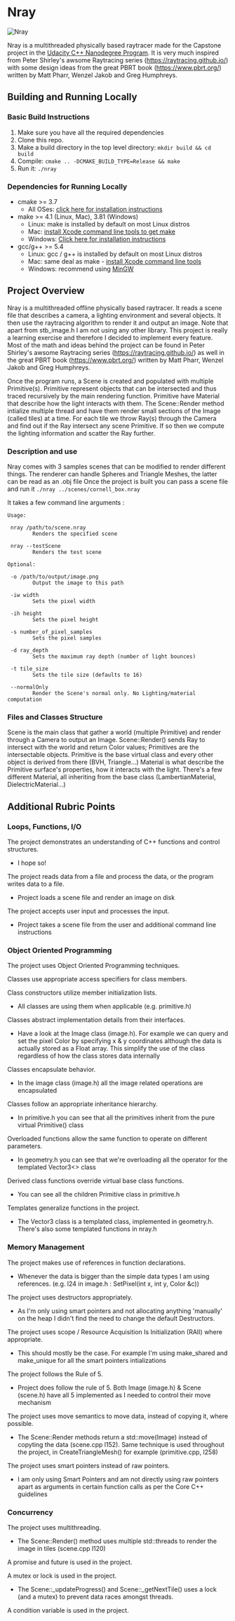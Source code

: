 # Nray

![Nray][img1]

Nray is a multithreaded physically based raytracer made for the Capstone project in the [Udacity C++ Nanodegree Program](https://www.udacity.com/course/c-plus-plus-nanodegree--nd213).
It is very much inspired from Peter Shirley's awsome Raytracing series (https://raytracing.github.io/) with some design ideas from the great PBRT book (https://www.pbrt.org/) written by Matt Pharr, Wenzel Jakob and Greg Humphreys.

## Building and Running Locally

### Basic Build Instructions
1. Make sure you have all the required dependencies
2. Clone this repo.
3. Make a build directory in the top level directory: `mkdir build && cd build`
4. Compile: `cmake .. -DCMAKE_BUILD_TYPE=Release && make`
5. Run it: `./nray`

### Dependencies for Running Locally
* cmake >= 3.7
  * All OSes: [click here for installation instructions](https://cmake.org/install/)
* make >= 4.1 (Linux, Mac), 3.81 (Windows)
  * Linux: make is installed by default on most Linux distros
  * Mac: [install Xcode command line tools to get make](https://developer.apple.com/xcode/features/)
  * Windows: [Click here for installation instructions](http://gnuwin32.sourceforge.net/packages/make.htm)
* gcc/g++ >= 5.4
  * Linux: gcc / g++ is installed by default on most Linux distros
  * Mac: same deal as make - [install Xcode command line tools](https://developer.apple.com/xcode/features/)
  * Windows: recommend using [MinGW](http://www.mingw.org/)

## Project Overview

Nray is a multithreaded offline physically based raytracer. It reads a scene file that describes a camera, a lighting environment and several objects. It then use the raytracing algorithm to render it and output an image. Note that apart from stb_image.h I am not using any other library. This project is really a learning exercise and therefore I decided to implement every feature.
Most of the math and ideas behind the project can be found in Peter Shirley's awsome Raytracing series (https://raytracing.github.io/) as well in the great PBRT book (https://www.pbrt.org/) written by Matt Pharr, Wenzel Jakob and Greg Humphreys.

Once the program runs, a Scene is created and populated with multiple Primitive(s). Primitive represent objects that can be intersected and thus traced recursively by the main rendering function. Primitive have Material that describe how the light interacts with them. The Scene::Render method intialize multiple thread and have them render small sections of the Image (called tiles) at a time.
For each tile we throw Ray(s) through the Camera and find out if the Ray intersect any scene Primitive. If so then we compute the lighting information and scatter the Ray further.

### Description and use

Nray comes with 3 samples scenes that can be modified to render different things. The renderer can handle Spheres and Triangle Meshes, the latter can be read as an .obj file
Once the project is built you can pass a scene file and run it
`./nray ../scenes/cornell_box.nray`

It takes a few command line arguments :
```
Usage:

 nray /path/to/scene.nray
        Renders the specified scene

 nray --testScene
        Renders the test scene

Optional:

 -o /path/to/output/image.png
        Output the image to this path

 -iw width
        Sets the pixel width

 -ih height
        Sets the pixel height

 -s number_of_pixel_samples
        Sets the pixel samples

 -d ray_depth
        Sets the maximum ray depth (number of light bounces)

 -t tile_size
        Sets the tile size (defaults to 16)

 --normalOnly
        Render the Scene's normal only. No Lighting/material computation

```

### Files and Classes Structure

Scene is the main class that gather a world (multiple Primitive) and render through a Camera to output an Image. Scene::Render() sends Ray to intersect with the world and return Color values;
Primitives are the intersectable objects. Primitive is the base virtual class and every other object is derived from there (BVH, Triangle...)
Material is what describe the Primitive surface's properties, how it interacts with the light. There's a few different Material, all inheriting from the base class (LambertianMaterial, DielectricMaterial...)

## Additional Rubric Points

### Loops, Functions, I/O
The project demonstrates an understanding of C++ functions and control structures.
- I hope so!

The project reads data from a file and process the data, or the program writes data to a file.
- Project loads a scene file and render an image on disk

The project accepts user input and processes the input.
- Project takes a scene file from the user and additional command line instructions

### Object Oriented Programming
The project uses Object Oriented Programming techniques.

Classes use appropriate access specifiers for class members.

Class constructors utilize member initialization lists.
- All classes are using them when applicable (e.g. primitive.h)

Classes abstract implementation details from their interfaces.
- Have a look at the Image class (image.h). For example we can query and set the pixel Color by specifying x & y coordinates although the data is actually stored as a Float array. This simplify the use of the class regardless of how the class stores data internally

Classes encapsulate behavior.
- In the image class (image.h) all the image related operations are encapsulated

Classes follow an appropriate inheritance hierarchy.
- In primitive.h you can see that all the primitives inherit from the pure virtual Primitive() class

Overloaded functions allow the same function to operate on different parameters.
- In geometry.h you can see that we're overloading all the operator for the templated Vector3<> class

Derived class functions override virtual base class functions.
- You can see all the children Primitive class in primitive.h

Templates generalize functions in the project.
- The Vector3 class is a templated class, implemented in geometry.h. There's also some templated functions in nray.h

### Memory Management
The project makes use of references in function declarations.
- Whenever the data is bigger than the simple data types I am using references. (e.g. l24 in image.h : SetPixel(int x, int y, Color &c))

The project uses destructors appropriately.
- As I'm only using smart pointers and not allocating anything 'manually' on the heap I didn't find the need to change the default Destructors.

The project uses scope / Resource Acquisition Is Initialization (RAII) where appropriate.
- This should mostly be the case. For example I'm using make_shared and make_unique for all the smart pointers intializations

The project follows the Rule of 5.
- Project does follow the rule of 5. Both Image (image.h) & Scene (scene.h) have all 5 implemented as I needed to control their move mechanism

The project uses move semantics to move data, instead of copying it, where possible.
- The Scene::Render methods return a std::move(Image) instead of copyting the data (scene.cpp l152). Same technique is used throughout the project, in  CreateTriangleMesh() for example (primitive.cpp, l258)

The project uses smart pointers instead of raw pointers.
- I am only using Smart Pointers and am not directly using raw pointers apart as arguments in certain function calls as per the Core C++ guidelines

### Concurrency
The project uses multithreading.
- The Scene::Render() method uses multiple std::threads to render the image in tiles (scene.cpp l120)

A promise and future is used in the project.

A mutex or lock is used in the project.
- The Scene::_updateProgress() and  Scene::_getNextTile() uses a lock (and a mutex) to prevent data races amongst threads.

A condition variable is used in the project.

[img1]:                   images/cornell_box.png